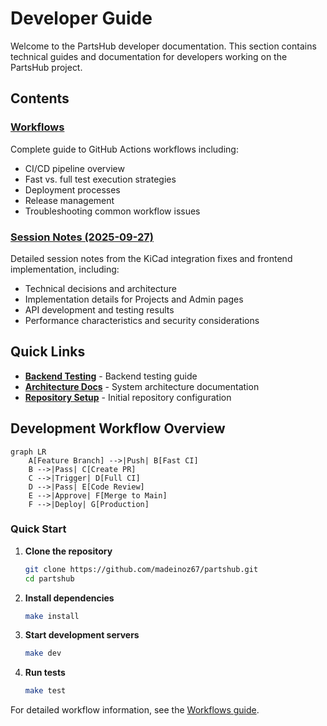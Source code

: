 # Developer Guide

Welcome to the PartsHub developer documentation. This section contains technical guides and documentation for developers working on the PartsHub project.

## Contents

### [Workflows](workflows.md)
Complete guide to GitHub Actions workflows including:
- CI/CD pipeline overview
- Fast vs. full test execution strategies
- Deployment processes
- Release management
- Troubleshooting common workflow issues

### [Session Notes (2025-09-27)](session-notes-2025-09-27.md)
Detailed session notes from the KiCad integration fixes and frontend implementation, including:
- Technical decisions and architecture
- Implementation details for Projects and Admin pages
- API development and testing results
- Performance characteristics and security considerations

## Quick Links

- **[Backend Testing](../backend/testing.md)** - Backend testing guide
- **[Architecture Docs](../architecture/index.md)** - System architecture documentation
- **[Repository Setup](../repository-setup.md)** - Initial repository configuration

## Development Workflow Overview

```mermaid
graph LR
    A[Feature Branch] -->|Push| B[Fast CI]
    B -->|Pass| C[Create PR]
    C -->|Trigger| D[Full CI]
    D -->|Pass| E[Code Review]
    E -->|Approve| F[Merge to Main]
    F -->|Deploy| G[Production]
```

### Quick Start

1. **Clone the repository**
   ```bash
   git clone https://github.com/madeinoz67/partshub.git
   cd partshub
   ```

2. **Install dependencies**
   ```bash
   make install
   ```

3. **Start development servers**
   ```bash
   make dev
   ```

4. **Run tests**
   ```bash
   make test
   ```

For detailed workflow information, see the [Workflows guide](workflows.md).
